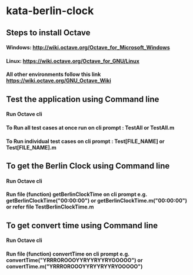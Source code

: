 # kata-berlin-clock

## Steps to install Octave 
#### Windows: http://wiki.octave.org/Octave_for_Microsoft_Windows
#### Linux: https://wiki.octave.org/Octave_for_GNU/Linux
#### All other environments follow this link https://wiki.octave.org/GNU_Octave_Wiki



## Test the application using Command line
#### Run Octave cli
#### To Run all test cases at once run on cli prompt :  TestAll or TestAll.m
#### To Run individual test cases on cli prompt :  Test[FILE_NAME] or Test[FILE_NAME].m


## To get the Berlin Clock  using Command line
#### Run Octave cli
#### Run file (function) getBerlinClockTime on cli prompt e.g. getBerlinClockTime("00:00:00") or getBerlinClockTime.m("00:00:00") or refer file TestBerlinClockTime.m

## To get convert time  using Command line
#### Run Octave cli
#### Run file (function) convertTime on cli prompt e.g. convertTime("YRRROROOOYYRYYRYYRYOOOOO") or convertTime.m("YRRROROOOYYRYYRYYRYOOOOO")